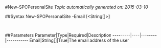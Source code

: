#New-SPOPersonalSite
*Topic automatically generated on: 2015-03-10*


##Syntax
    New-SPOPersonalSite -Email [<String[]>]

&nbsp;

##Parameters
Parameter|Type|Required|Description
---------|----|--------|-----------
Email|String[]|True|The email address of the user
